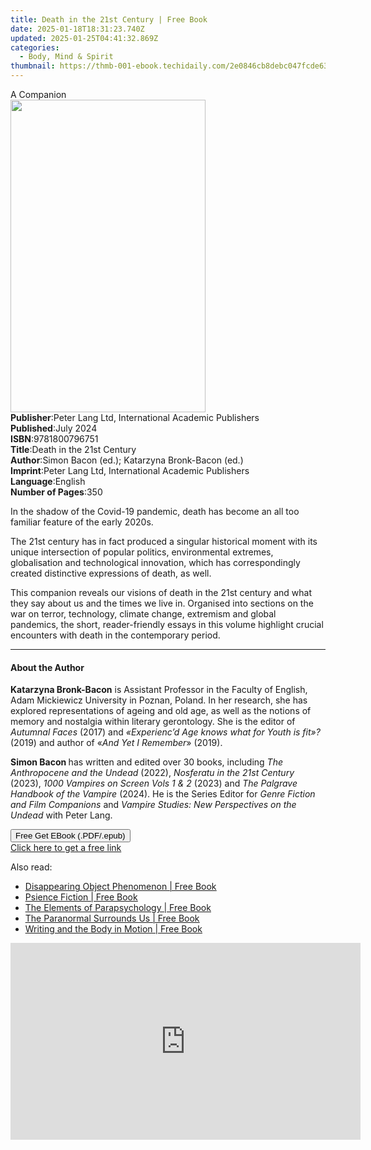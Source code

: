 ```yaml
---
title: Death in the 21st Century | Free Book
date: 2025-01-18T18:31:23.740Z
updated: 2025-01-25T04:41:32.869Z
categories:
  - Body, Mind & Spirit
thumbnail: https://thmb-001-ebook.techidaily.com/2e0846cb8debc047fcde6301434d27bb0948b176a0293f214f4aeccfd141e5dd.jpg
---
```

<main id="book-container">
  <div class="flex flex-col">
    <div class="book-brief flex-1 py-6 px-4 sm:p-6 md:py-10 md:px-8">
      <!-- brief-->
      <div class="book-brief-main">A Companion</div>
    </div>
    <div
      class="book-meta-info flex-1 grid gap-4 col-start-1 col-end-3 row-start-1 sm:mb-6 sm:grid-cols-4 lg:gap-6 lg:col-start-2 lg:row-end-6 lg:row-span-6 lg:mb-0"
    >
      <div
        class="book-meta-info-left place-content-center mt-4 p-4 text-sm leading-6 col-start-2 col-span-2 dark:text-slate-400"
      >
        <img
          class="w-full h-500 object-cover rounded-lg sm:h-255 sm:col-span-2 lg:col-span-full"
          src="https://img-001-ebook.techidaily.com/6bd13b00a0e66c8c93a30ad3c0dfa79d4691ef73e64a03d59efcab04ef7513e1.jpg"
          alt=""
          width="312"
          height="500"
        />
      </div>
      <div
        class="book-meta-info-right mt-2 col-start-1 row-start-2 col-span-3 self-center"
      >
        <!-- meta data  -->
        <div class="flex flex-col px-4 md:px-8">
          <div class="flex-1">
            <strong>Publisher</strong>:<span class="px-2"
              >Peter Lang Ltd, International Academic Publishers</span
            >
          </div>
          <div class="flex-1">
            <strong>Published</strong>:<span class="px-2">July 2024</span>
          </div>
          <div class="flex-1">
            <strong>ISBN</strong>:<span class="px-2">9781800796751</span>
          </div>
          <div class="flex-1">
            <strong>Title</strong>:<span class="px-2"
              >Death in the 21st Century</span
            >
          </div>
          <div class="flex-1">
            <strong>Author</strong>:<span class="px-2"
              >Simon Bacon (ed.); Katarzyna Bronk-Bacon (ed.)</span
            >
          </div>
          <div class="flex-1">
            <strong>Imprint</strong>:<span class="px-2"
              >Peter Lang Ltd, International Academic Publishers</span
            >
          </div>
          <div class="flex-1">
            <strong>Language</strong>:<span class="px-2">English</span>
          </div>
          <div class="flex-1">
            <strong>Number of Pages</strong>:<span class="px-2">350</span>
          </div>
        </div>
      </div>
    </div>
    <div class="book-description flex-1 py-6 px-4 sm:p-6 md:py-10 md:px-8">
      <div class="book-description-main">
        <div accordion-content="" id="description">
          <p>
            In the shadow of the Covid-19 pandemic, death has become an all too
            familiar feature of the early 2020s.
          </p>
          <p>
            The 21st century has in fact produced a singular historical moment
            with its unique intersection of popular politics, environmental
            extremes, globalisation and technological innovation, which has
            correspondingly created distinctive expressions of death, as well.
          </p>
          <p></p>
          <p>
            This companion reveals our visions of death in the 21st century and
            what they say about us and the times we live in. Organised into
            sections on the war on terror, technology, climate change, extremism
            and global pandemics, the short, reader-friendly essays in this
            volume highlight crucial encounters with death in the contemporary
            period.
          </p>
        </div>
      </div>
    </div>
    <div class="book-excerpts flex-1 py-6 px-4 sm:p-6 md:py-10 md:px-8">
      <!-- excerpts-->
      <div class="book-excerpts-main">
        <hr />
        <h4 class="placeholder placeholder-heading">
          <span>About the Author</span>
        </h4>
        <p></p>
        <p>
          <strong>Katarzyna Bronk-Bacon</strong> is Assistant Professor in the
          Faculty of English, Adam Mickiewicz University in Poznan, Poland. In
          her research, she has explored representations of ageing and old age,
          as well as the notions of memory and nostalgia within literary
          gerontology. She is the editor of <i>Autumnal Faces </i>(2017) and
          <i>«Experienc’d Age knows what for Youth is fit»?</i> (2019) and
          author of «<i>And Yet I Remember</i>» (2019).
        </p>
        <p></p>
        <b> </b>
        <p>
          <b>Simon Bacon </b>has written and edited over 30 books, including
          <i>The Anthropocene and the Undead </i>(2022),
          <i>Nosferatu in the 21st Century </i>(2023),
          <i>1000 Vampires on Screen Vols 1 &amp; 2 </i>(2023) and
          <i>The Palgrave Handbook of the Vampire </i>(2024). He is the Series
          Editor for <i>Genre Fiction and Film Companions </i>and
          <i>Vampire Studies: New Perspectives on the Undead </i>with Peter
          Lang.
        </p>
        <p></p>
      </div>
    </div>
    <div
      class="book-about-author flex-1 py-6 px-4 sm:p-6 md:py-10 md:px-8"
    ></div>
    <div class="book-free-get flex-1 py-6 px-4 sm:p-6 md:py-10 md:px-8">
      <button
        id="btn-free-get"
        class="bg-blue-500 hover:bg-blue-700 text-white font-bold py-2 px-4 rounded"
      >
        Free Get EBook (.PDF/.epub)
      </button>
      <div id="countdown-display" class="px-2 text-lg mt-2"></div>
      <a
        id="free-link"
        class="hidden bg-blue-500 hover:bg-blue-700 text-white font-bold py-2 px-4 rounded"
        href="https://www.ebooks.com/en-us/book/211422699/death-in-the-21st-century/simon-bacon/"
        target="_blank"
        >Click here to get a free link</a
      >
    </div>
    <script>
      let countdownTime = 0;
      let countdownInterval = null;
      document
        .getElementById('btn-free-get')
        .addEventListener('click', startCountdown);
      function startCountdown() {
        countdownTime = new Date().getTime() + 60000 * 3;
        countdownInterval = setInterval(updateCountdown, 1000);
        document.getElementById('btn-free-get').disabled = true;
        document
          .getElementById('btn-free-get')
          .classList.add('bg-gray-500', 'cursor-not-allowed');
      }
      function updateCountdown() {
        let currentTime = new Date().getTime();
        let timeLeft = countdownTime - currentTime;
        let secondsLeft = Math.floor(timeLeft / 1000);
        document.getElementById('countdown-display').innerHTML =
          `Remaining time: ${secondsLeft} seconds.`;
        if (secondsLeft <= 0) {
          clearInterval(countdownInterval);
          document.getElementById('btn-free-get').classList.add('hidden');
          document.getElementById('free-link').classList.remove('hidden');
          document.getElementById('countdown-display').innerHTML = '';
        }
      }
    </script>
  </div>
</main>

<ins class="adsbygoogle"
      style="display:block"
      data-ad-client="ca-pub-7571918770474297"
      data-ad-slot="8358498916"
      data-ad-format="auto"
      data-full-width-responsive="true"></ins>
    

<span class="atpl-alsoreadstyle">Also read:</span>
<div><ul>
<li><a href="https://novels-ebooks.techidaily.com/209994379-9781476624518-disappearing-object-phenomenon/"><u>Disappearing Object Phenomenon | Free Book</u></a></li>
<li><a href="https://novels-ebooks.techidaily.com/209995064-9781476631974-psience-fiction/"><u>Psience Fiction | Free Book</u></a></li>
<li><a href="https://novels-ebooks.techidaily.com/209995013-9781476631202-the-elements-of-parapsychology/"><u>The Elements of Parapsychology | Free Book</u></a></li>
<li><a href="https://novels-ebooks.techidaily.com/209995254-9781476633688-the-paranormal-surrounds-us/"><u>The Paranormal Surrounds Us | Free Book</u></a></li>
<li><a href="https://novels-ebooks.techidaily.com/209994817-9781476631714-writing-and-the-body-in-motion/"><u>Writing and the Body in Motion | Free Book</u></a></li>
</ul></div>

<!-- affiliate ads begin -->
<iframe width="560" height="315" src="https://www.youtube.com/embed/KF793jv1LIc?si=fJOogQJ2f8JUfTzZ" title="YouTube video player" frameborder="0" allow="accelerometer; autoplay; clipboard-write; encrypted-media; gyroscope; picture-in-picture; web-share" referrerpolicy="strict-origin-when-cross-origin" allowfullscreen></iframe>
<!-- affiliate ads end -->

